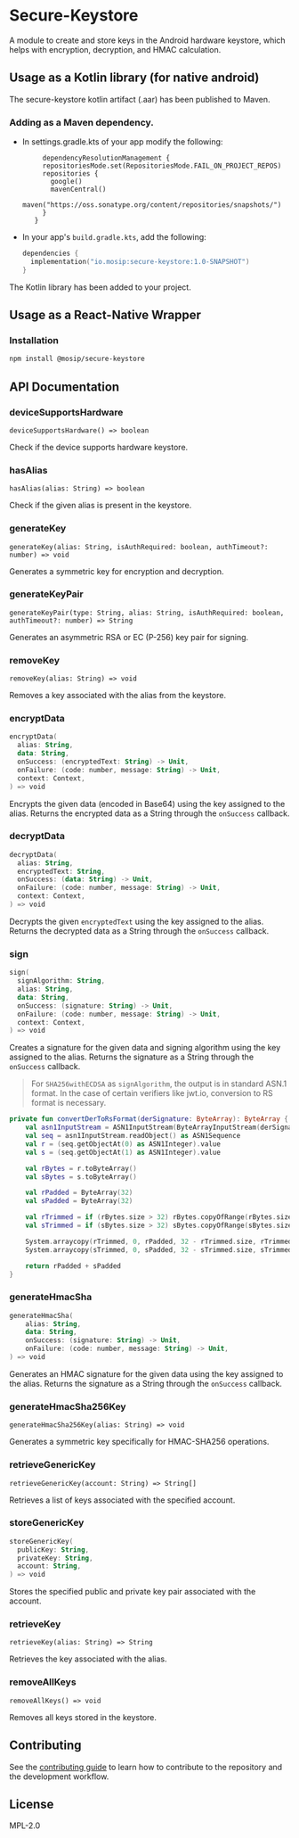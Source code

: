 # Secure-Keystore
A module to create and store keys in the Android hardware keystore, which helps with encryption, decryption, and HMAC calculation.

## Usage as a Kotlin library (for native android)
The secure-keystore kotlin artifact (.aar) has been published to Maven.
### Adding as a Maven dependency.
- In settings.gradle.kts of your app modify the following:
  ```
       dependencyResolutionManagement {
       repositoriesMode.set(RepositoriesMode.FAIL_ON_PROJECT_REPOS)
       repositories {
         google()
         mavenCentral()
         maven("https://oss.sonatype.org/content/repositories/snapshots/")
       }
     }
  ```

- In your app's `build.gradle.kts`, add the following:
  ```kotlin
  dependencies {
    implementation("io.mosip:secure-keystore:1.0-SNAPSHOT")
  }
  ```

The Kotlin library has been added to your project.

## Usage as a React-Native Wrapper

### Installation

```sh
npm install @mosip/secure-keystore
```

## API Documentation

### deviceSupportsHardware

`deviceSupportsHardware() => boolean`

Check if the device supports hardware keystore.

### hasAlias

`hasAlias(alias: String) => boolean`

Check if the given alias is present in the keystore.

### generateKey

`generateKey(alias: String, isAuthRequired: boolean, authTimeout?: number) => void`

Generates a symmetric key for encryption and decryption.

### generateKeyPair

`generateKeyPair(type: String, alias: String, isAuthRequired: boolean, authTimeout?: number) => String`

Generates an asymmetric RSA or EC (P-256) key pair for signing.

### removeKey

`removeKey(alias: String) => void`

Removes a key associated with the alias from the keystore.

### encryptData

```kotlin
encryptData(
  alias: String,
  data: String,
  onSuccess: (encryptedText: String) -> Unit,
  onFailure: (code: number, message: String) -> Unit,
  context: Context,
) => void
```

Encrypts the given data (encoded in Base64) using the key assigned to the alias. Returns the encrypted data as a String through the `onSuccess` callback.

### decryptData

```kotlin
decryptData(
  alias: String,
  encryptedText: String,
  onSuccess: (data: String) -> Unit,
  onFailure: (code: number, message: String) -> Unit,
  context: Context,
) => void
```

Decrypts the given `encryptedText` using the key assigned to the alias. Returns the decrypted data as a String through the `onSuccess` callback.

### sign

```kotlin
sign(
  signAlgorithm: String,
  alias: String,
  data: String,
  onSuccess: (signature: String) -> Unit,
  onFailure: (code: number, message: String) -> Unit,
  context: Context,
) => void
```

Creates a signature for the given data and signing algorithm using the key assigned to the alias. Returns the signature as a String through the `onSuccess` callback.

> For `SHA256withECDSA` as `signAlgorithm`, the output is in standard ASN.1 format. In the case of certain verifiers like jwt.io, conversion to RS format is necessary.

```kotlin
private fun convertDerToRsFormat(derSignature: ByteArray): ByteArray {
    val asn1InputStream = ASN1InputStream(ByteArrayInputStream(derSignature))
    val seq = asn1InputStream.readObject() as ASN1Sequence
    val r = (seq.getObjectAt(0) as ASN1Integer).value
    val s = (seq.getObjectAt(1) as ASN1Integer).value

    val rBytes = r.toByteArray()
    val sBytes = s.toByteArray()

    val rPadded = ByteArray(32)
    val sPadded = ByteArray(32)

    val rTrimmed = if (rBytes.size > 32) rBytes.copyOfRange(rBytes.size - 32, rBytes.size) else rBytes
    val sTrimmed = if (sBytes.size > 32) sBytes.copyOfRange(sBytes.size - 32, sBytes.size) else sBytes

    System.arraycopy(rTrimmed, 0, rPadded, 32 - rTrimmed.size, rTrimmed.size)
    System.arraycopy(sTrimmed, 0, sPadded, 32 - sTrimmed.size, sTrimmed.size)

    return rPadded + sPadded
}
```

### generateHmacSha

```kotlin
generateHmacSha(
    alias: String,
    data: String,
    onSuccess: (signature: String) -> Unit,
    onFailure: (code: number, message: String) -> Unit,
) => void
```

Generates an HMAC signature for the given data using the key assigned to the alias. Returns the signature as a String through the `onSuccess` callback.

### generateHmacSha256Key

`generateHmacSha256Key(alias: String) => void`

Generates a symmetric key specifically for HMAC-SHA256 operations.

### retrieveGenericKey

`retrieveGenericKey(account: String) => String[]`

Retrieves a list of keys associated with the specified account.

### storeGenericKey

```kotlin
storeGenericKey(
  publicKey: String,
  privateKey: String,
  account: String,
) => void
```

Stores the specified public and private key pair associated with the account.

### retrieveKey

`retrieveKey(alias: String) => String`

Retrieves the key associated with the alias.

### removeAllKeys

`removeAllKeys() => void`

Removes all keys stored in the keystore.

## Contributing

See the [contributing guide](CONTRIBUTING.md) to learn how to contribute to the repository and the development workflow.

## License

MPL-2.0
